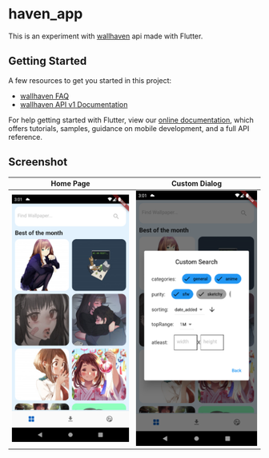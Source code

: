 # haven_app

This is an experiment with [wallhaven]((https://wallhaven.cc/)) api made with Flutter.

## Getting Started

A few resources to get you started in this project:

- [wallhaven FAQ](https://wallhaven.cc/faq)
- [wallhaven API v1 Documentation](https://wallhaven.cc/help/api)

For help getting started with Flutter, view our
[online documentation](https://flutter.dev/docs), which offers tutorials,
samples, guidance on mobile development, and a full API reference.

## Screenshot

|                Home Page                 |                Custom Dialog                 |
| ----------------------------------------------- | ----------------------------------------------- |
|![Home Page](screenshots/Screenshot_1.png)|![Custom Dialog](screenshots/Screenshot_2.png)|
